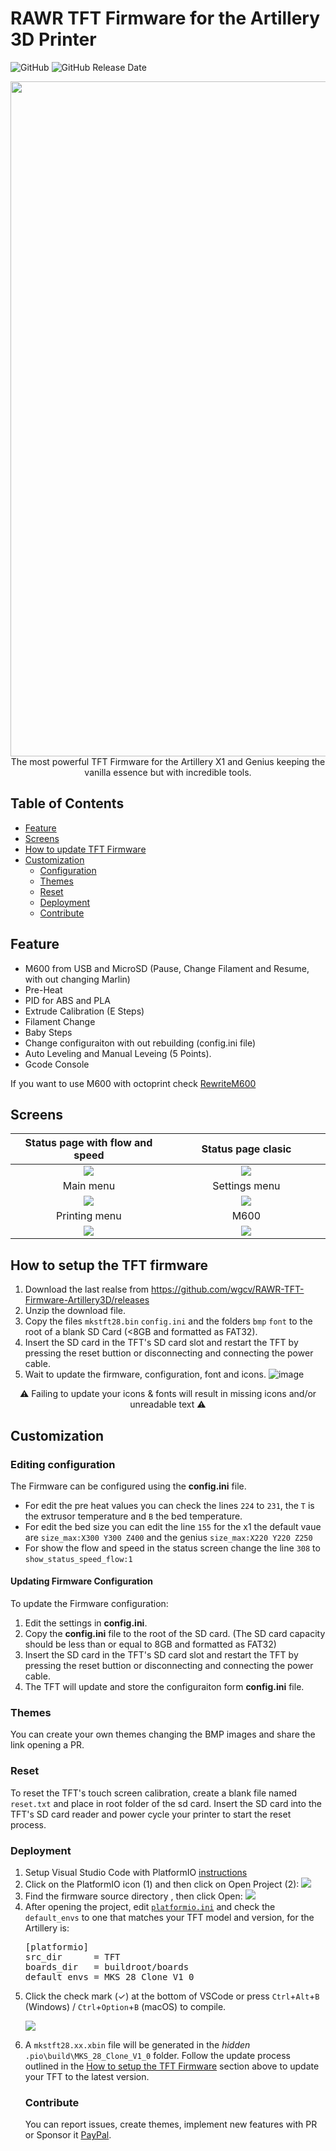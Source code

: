 <!-- omit in toc -->
# RAWR TFT Firmware for the Artillery 3D Printer
![GitHub](https://img.shields.io/github/license/wgcv/RAWR-TFT-Firmware-Artillery3D)
![GitHub Release Date](https://img.shields.io/github/release/wgcv/RAWR-TFT-Firmware-Artillery3D)
<p align="center">
<img width=1080 src="https://raw.githubusercontent.com/wgcv/RAWR-TFT-Firmware-Artillery3D/docs/img/readme-banner.jpeg" />
The most powerful TFT Firmware for the Artillery X1 and Genius keeping the vanilla essence but with incredible tools.
</p>
 
## Table of Contents
- [Feature](#feature)
- [Screens](#screens)
- [How to update TFT Firmware](#how-to-setup-the-tft-firmware)
- [Customization](#customization)
  - [Configuration](#editing-configuration)
  - [Themes](#themes)
  - [Reset](#reset)
  - [Deployment](#deployment)
  - [Contribute](#contribute)

  
## Feature
- M600 from USB and MicroSD (Pause, Change Filament and Resume, with out changing Marlin)
- Pre-Heat
- PID for ABS and PLA
- Extrude Calibration (E Steps)
- Filament Change
- Baby Steps
- Change configuraiton with out rebuilding (config.ini file)
- Auto Leveling and Manual Leveing (5 Points).
- Gcode Console

If you want to use M600 with octoprint check [RewriteM600](https://github.com/wgcv/RewriteM600)

## Screens
| Status page with flow and speed |  Status page clasic |
|:--------------------------:|:-------------------------:|
|![](https://raw.githubusercontent.com/wgcv/RAWR-TFT-Firmware-Artillery3D/docs/img/readme-statusscreen1.jpg) | ![](https://raw.githubusercontent.com/wgcv/RAWR-TFT-Firmware-Artillery3D/docs/img/readme-statusscreen2.jpg)
| Main menu |  Settings menu |
|![](https://raw.githubusercontent.com/wgcv/RAWR-TFT-Firmware-Artillery3D/docs/img/readme-mainmenu.jpg) | ![](https://raw.githubusercontent.com/wgcv/RAWR-TFT-Firmware-Artillery3D/docs/img/readme-settings.jpg)
| Printing menu | M600 |
![](https://raw.githubusercontent.com/wgcv/RAWR-TFT-Firmware-Artillery3D/docs/img/readme-printing.jpg) <img width=1080/>| ![](https://raw.githubusercontent.com/wgcv/RAWR-TFT-Firmware-Artillery3D/docs/img/readme-M600.jpg)<img width=1080/>

## How to setup the TFT firmware

1. Download the last realse from https://github.com/wgcv/RAWR-TFT-Firmware-Artillery3D/releases
2. Unzip the download file.
3. Copy the files `mkstft28.bin` `config.ini` and the folders `bmp` `font` to the root of a blank SD Card (<8GB and formatted as FAT32).
4. Insert the SD card in the TFT's SD card slot and restart the TFT by pressing the reset buttion or disconnecting and connecting the power cable.
5. Wait to update the firmware, configuration, font and icons.
![image](https://raw.githubusercontent.com/wgcv/RAWR-TFT-Firmware-Artillery3D/docs/img/readme-copysd.jpg)


<p align=center> ⚠️ Failing to update your icons &amp; fonts will result in missing icons and/or unreadable text ⚠️ </p>

## Customization
### Editing configuration
The Firmware can be configured using the **config.ini** file.
- For edit the pre heat values you can check the lines `224` to `231`, the `T` is the extrusor temperature and `B` the bed temperature.
- For edit the bed size you can edit the line `155` for the x1 the default vaue are `size_max:X300 Y300 Z400` and the genius `size_max:X220 Y220 Z250`
- For show the flow and speed in the status screen change the line `308` to `show_status_speed_flow:1`

#### Updating Firmware Configuration
To update the Firmware configuration:
1. Edit the settings in **config.ini**.
2. Copy the **config.ini** file to the root of the SD card. (The SD card capacity should be less than or equal to 8GB and formatted as FAT32)
3. Insert the SD card in the TFT's SD card slot and restart the TFT by pressing the reset buttion or disconnecting and connecting the power cable.
4. The TFT will update and store the configuraiton form **config.ini** file.

### Themes
You can create your own themes changing the BMP images and share the link opening a PR.

### Reset
To reset the TFT's touch screen calibration, create a blank file named `reset.txt` and place in root folder of the sd card. Insert the SD card into the TFT's SD card reader and power cycle your printer to start the reset process.

### Deployment
<ol>
<li>Setup Visual Studio Code with PlatformIO <a href="https://github.com/bigtreetech/Document/blob/master/How%20to%20install%20VScode+Platformio.md">instructions</a></li>
<li>Click on the PlatformIO icon (1) and then click on Open Project (2):
   <img src="https://user-images.githubusercontent.com/25599056/56637513-6b258e00-669e-11e9-9fad-d0571e57499e.png"></li>
<li>Find the firmware source directory , then click Open:
   <img src="https://user-images.githubusercontent.com/25599056/56637532-77115000-669e-11e9-809b-f6bc25412f75.png"></li>
  <li>After opening the project, edit <a href="platformio.ini"><code>platformio.ini</code></a> and check the <code>default_envs</code> to one that matches your TFT model and version, for the Artillery is:
   <pre>
[platformio]
src_dir      = TFT
boards_dir   = buildroot/boards
default_envs = MKS_28_Clone_V1_0
</pre></li>
  <li>Click the check mark (✓) at the bottom of VSCode or press <code>Ctrl</code>+<code>Alt</code>+<code>B</code> (Windows) / <code>Ctrl</code>+<code>Option</code>+<code>B</code> (macOS) to compile.

<img src="https://user-images.githubusercontent.com/25599056/56637550-809ab800-669e-11e9-99d3-6b502e294688.png"></li>
<li>A <code>mkstft28.xx.xbin</code> file will be generated in the <em>hidden</em> <code>.pio\build\MKS_28_Clone_V1_0</code> folder. Follow the update process outlined in the <a href="#how-to-setup-the-tft-firmware">How to setup the TFT Firmware</a> section above to update your TFT to the latest version.</li>

### Contribute
You can report issues, create themes, implement new features with PR or Sponsor it [PayPal](https://paypal.me/wgcvl). 

